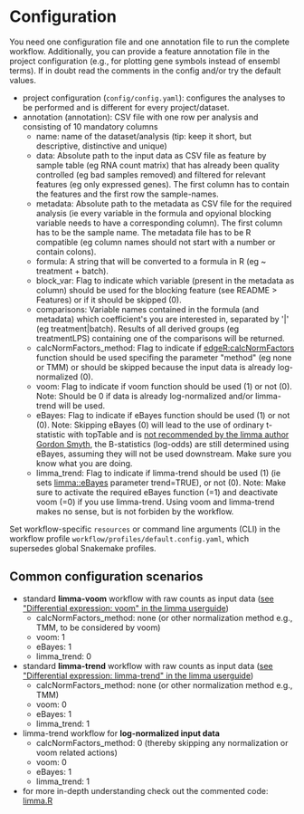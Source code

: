 # Configuration

You need one configuration file and one annotation file to run the complete workflow. Additionally, you can provide a feature annotation file in the project configuration (e.g., for plotting gene symbols instead of ensembl terms). If in doubt read the comments in the config and/or try the default values.

- project configuration (`config/config.yaml`): configures the analyses to be performed and is different for every project/dataset.
- annotation (annotation): CSV file with one row per analysis and consisting of 10 mandatory columns
    -  name: name of the dataset/analysis (tip: keep it short, but descriptive, distinctive and unique)
    -  data: Absolute path to the input data as CSV file as feature by sample table (eg RNA count matrix) that has already been quality controlled (eg bad samples removed) and filtered for relevant features (eg only expressed genes). The first column has to contain the features and the first row the sample-names.
    -  metadata: Absolute path to the metadata as CSV file for the required analysis (ie every variable in the formula and opyional blocking variable needs to have a corresponding column). The first column has to be the sample name. The metadata file has to be R compatible (eg column names should not start with a number or contain colons).
    -  formula: A string that will be converted to a formula in R (eg ~ treatment + batch).
    -  block_var: Flag to indicate which variable (present in the metadata as column) should be used for the blocking feature (see README > Features) or if it should be skipped (0).
    -  comparisons: Variable names contained in the formula (and metadata) which coefficient's you are interested in, separated by '|' (eg treatment|batch). Results of all derived groups (eg treatmentLPS) containing one of the comparisons will be returned.
    -  calcNormFactors_method: Flag to indicate if [edgeR:calcNormFactors](https://www.rdocumentation.org/packages/edgeR/versions/3.14.0/topics/calcNormFactors) function should be used specifing the parameter "method" (eg none or TMM) or should be skipped because the input data is already log-normalized (0).
    -  voom: Flag to indicate if voom function should be used (1) or not (0). Note: Should be 0 if data is already log-normalized and/or limma-trend will be used.
    -  eBayes: Flag to indicate if eBayes function should be used (1) or not (0). Note: Skipping eBayes (0) will lead to the use of ordinary t-statistic with topTable and is [not recommended by the limma author Gordon Smyth](https://support.bioconductor.org/p/35174/), the B-statistics (log-odds) are still determined using eBayes, assuming they will not be used downstream. Make sure you know what you are doing.
    -  limma_trend: Flag to indicate if limma-trend should be used (1) (ie sets [limma::eBayes](https://www.rdocumentation.org/packages/limma/versions/3.28.14/topics/ebayes) parameter trend=TRUE), or not (0). Note: Make sure to activate the required eBayes function (=1) and deactivate voom (=0) if you use limma-trend. Using voom and limma-trend makes no sense, but is not forbiden by the workflow.

Set workflow-specific `resources` or command line arguments (CLI) in the workflow profile `workflow/profiles/default.config.yaml`, which supersedes global Snakemake profiles.

## Common configuration scenarios
- standard **limma-voom** workflow with raw counts as input data ([see "Differential expression: voom" in the limma userguide](http://bioconductor.org/packages/release/bioc/vignettes/limma/inst/doc/usersguide.pdf))
    - calcNormFactors_method: none (or other normalization method e.g., TMM, to be considered by voom)
    - voom: 1
    - eBayes: 1
    - limma_trend: 0
- standard **limma-trend** workflow with raw counts as input data ([see "Differential expression: limma-trend" in the limma userguide](http://bioconductor.org/packages/release/bioc/vignettes/limma/inst/doc/usersguide.pdf))
    - calcNormFactors_method: none (or other normalization method e.g., TMM)
    - voom: 0
    - eBayes: 1
    - limma_trend: 1
- limma-trend workflow for **log-normalized input data**
    - calcNormFactors_method: 0 (thereby skipping any normalization or voom related actions)
    - voom: 0
    - eBayes: 1
    - limma_trend: 1
- for more in-depth understanding check out the commented code: [limma.R](../workflow/scripts/limma.R)

